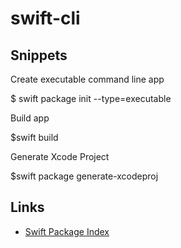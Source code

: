# swift-cli


## Snippets


Create executable command line app

  $ swift package init --type=executable

Build app

  $swift build

Generate Xcode Project

  $swift package generate-xcodeproj


## Links

- [Swift Package Index](https://swiftpackageindex.com)
